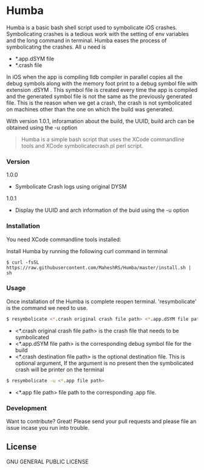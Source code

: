 # Humba

Humba is a basic bash shell script used to symbolicate iOS crashes. Symbolicating crashes is a tedious work with the setting of env variables and the long command in terminal. Humba eases the process of symbolicating the crashes. All u need is

  - *.app.dSYM file
  - *.crash file

In iOS when the app is compiling lldb compiler in parallel copies all the debug symbols along with the memory foot print to a debug symbol file with extension .dSYM . This symbol file is created every time the app is compiled and the generated symbol file is not the same as the previously generated file. This is the reason when we get a crash, the crash is not symbolicated on machines other than the one on which the build was generated. 

With version 1.0.1, inforamation about the build, the UUID, build arch can be obtained using the -u option

> Humba is a simple bash script that uses the XCode commandline tools and XCode symbolicatecrash.pl perl script. 

### Version
1.0.0
  - Symbolicate Crash logs using original DYSM

1.0.1
  - Display the UUID and arch information of the buid using the -u option


### Installation

You need XCode commandline tools installed:

Install Humba by running the following curl command in terminal
```
$ curl -fsSL https://raw.githubusercontent.com/MaheshRS/Humba/master/install.sh | sh
```

### Usage

Once installation of the Humba is complete reopen terminal. 'resymbolicate' is the command we need to use.


```sh
$ resymbolicate <*.crash original crash file path> <*.app.dSYM file path> <*.crash destination file path>
```
* <*.crash original crash file path> is the crash file that needs to be symbolicated
* <*.app.dSYM file path> is the corresponding debug symbol file for the build
* <*.crash destination file path> is the optional destination file. This is optional argument, If the argument is no present then the symbolicated crash will be printer on the terminal

```sh
$ resymbolicate -u <*.app file path>
```
* <*.app file path> file path to the corresponding .app file.

### Development

Want to contribute? Great! Please send your pull requests and please file an issue incase you run into trouble.

License
----
GNU GENERAL PUBLIC LICENSE